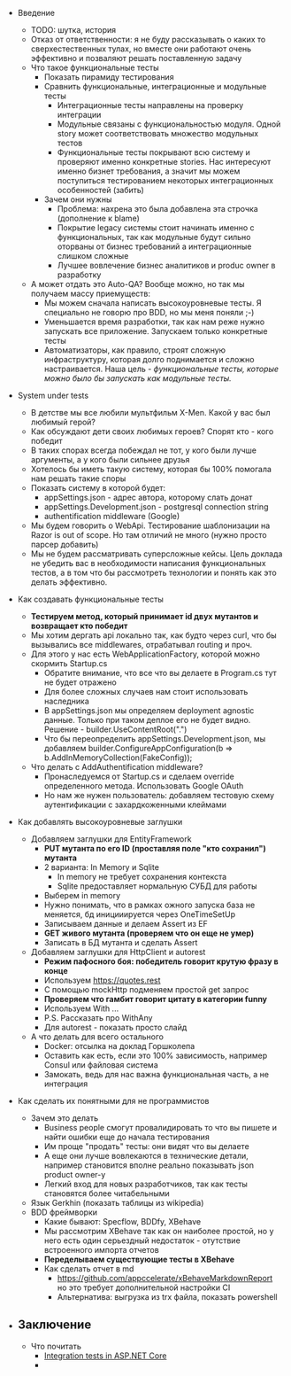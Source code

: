 - Введение
    - TODO: шутка, история
    - Отказ от ответственности: я не буду рассказывать о каких то сверхестественных тулах, но вместе они работают очень эффективно и позваляют решать поставленную задачу
    - Что такое функциональные тесты
        - Показать пирамиду тестирования
        - Сравнить функциональные, интеграционные и модульные тесты
            - Интеграционные тесты направлены на проверку интеграции
            - Модульные связаны с функциональностью модуля. Одной story может соответствовать множество модульных тестов
            - Функциональные тесты покрывают всю систему и проверяют именно конкретные stories. Нас интересуют именно бизнет требования, а значит мы можем поступиться тестированием некоторых интеграционных особенностей (забить)
        - Зачем они нужны
            - Проблема: нахрена это была добавлена эта строчка (дополнение к blame)
            - Покрытие legacy системы стоит начинать именно с функциональных, так как модульные будут сильно оторваны от бизнес требований а интеграционные слишком сложные
            - Лучшее вовлечение бизнес аналитиков и produc owner в разработку
    - А может отдать это Auto-QA? Вообще можно, но так мы получаем массу приемуществ:
        - Мы можем сначала написать высокоуровневые тесты. Я специально не говорю про BDD, но мы меня поняли ;-)
        - Уменьшается время разработки, так как нам реже нужно запускать все приложение. Запускаем только конкретные тесты
        - Автоматизаторы, как правило, строят сложную инфраструктуру, которая долго поднимается и сложно настраивается. Наша цель - *функциональные тесты, которые можно было бы запускать как модульные тесты.*

- System under tests
    - В детстве мы все любили мультфильм X-Men. Какой у вас был любимый герой?
    - Как обсуждают дети своих любимых героев? Спорят кто - кого победит
    - В таких спорах всегда побеждал не тот, у кого были лучше аргументы, а у кого были сильнее друзья
    - Хотелось бы иметь такую систему, которая бы 100% помогала нам решать такие споры
    - Показать систему в которой будет:
        - appSettings.json - адрес автора, которому слать донат
        - appSettings.Development.json - postgresql connection string
        - authentification middleware (Google)
    - Мы будем говорить о WebApi. Тестирование шаблонизации на Razor is out of scope. Но там отличий не много (нужно просто парсер добавить)
    - Мы не будем рассматривать суперсложные кейсы. Цель доклада не убедить вас в необходимости написания функциональных тестов, а в том что бы рассмотреть технологии и понять как это делать эффективно.

- Как создавать функциональные тесты
    - **Тестируем метод, который принимает id двух мутантов и возвращает кто победит**
    - Мы хотим дергать api локально так, как будто через curl, что бы вызывались все middlewares, отрабатывал routing и проч.
    - Для этого у нас есть WebApplicationFactory, которой можно скормить Startup.cs
        - Обратите внимание, что все что вы делаете в Program.cs тут не будет отражено
        - Для более сложных случаев нам стоит использовать наследника
        - В appSettings.json мы определяем deployment agnostic данные. Только при таком деплое его не будет видно. Решение - builder.UseContentRoot(".")
        - Что бы переопределить appSettings.Development.json, мы добавляем builder.ConfigureAppConfiguration(b => b.AddInMemoryCollection(FakeConfig));
    - Что делать с AddAuthentification middleware?
        - Пронаследуемся от Startup.cs и сделаем override определенного метода. Использовать Google OAuth
        - Но нам же нужен пользователь: добавляем тестовую схему аутентификации с захардкоженными клеймами 

- Как добавлять высокоуровневые заглушки
    - Добавляем заглушки для EntityFramework
        - **PUT мутанта по его ID (проставляя поле "кто сохранил") мутанта**
        - 2 варианта: In Memory и Sqlite
            - In memory не требует сохранения контекста
            - Sqlite предоставляет нормальную СУБД для работы
        - Выберем in memory
        - Нужно понимать, что в рамках ожного запуска база не меняется, бд иницииируется через OneTimeSetUp
        - Записываем данные и делаем Assert из EF
        - **GET живого мутанта (проверяем что он еще не умер)**
        - Записать в БД мутанта и сделать Assert
    - Добавляем заглушки для HttpClient и autorest
        - **Режим пафосного боя: победитель говорит крутую фразу в конце**
        - Используем https://quotes.rest
        - С помощью mockHttp подменяем простой get запрос
        - **Проверяем что гамбит говорит цитату в категории funny**
        - Используем With ...
        - P.S. Рассказать про WithAny
        - Для autorest - показать просто слайд
    - А что делать для всего остального
        - Docker: отсылка на доклад Горшколепа
        - Оставить как есть, если это 100% зависимость, например Consul или файловая система
        - Замокать, ведь для нас важна функциональная часть, а не интеграция

- Как сделать их понятными для не программистов
    - Зачем это делать
        - Business people смогут провалидировать то что вы пишете и найти ошибки еще до начала тестирования        
        - Им проще "продать" тесты: они видят что вы делаете
        - А еще они лучше вовлекаются в технические детали, например становится вполне реально показывать json product owner-у
        - Легкий вход для новых разработчиков, так как тесты становятся более читабельными
    - Язык Gerkhin (показать таблицы из wikipedia)
    - BDD фреймворки
        - Какие бывают: Specflow, BDDfy, XBehave
        - Мы рассмотрим XBehave так как он наиболее простой, но у него есть один серьездный недостаток - отутствие встроенного импорта отчетов
        - **Переделываем существующие тесты в XBehave**
        - Как сделать отчет в md
            - https://github.com/appccelerate/xBehaveMarkdownReport но это требует дополнительной настройки CI
            - Альтернатива: выгрузка из trx файла, показать powershell

- Заключение
    - 
    - Что почитать
        - [Integration tests in ASP.NET Core](https://docs.microsoft.com/en-us/aspnet/core/test/integration-tests?view=aspnetcore-2.2)
        - 
        
